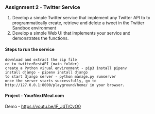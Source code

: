 ### Assignment 2 - Twitter Service
1. Develop a simple Twitter service that implement any Twitter API to to programmatically create, retrieve and delete a tweet in the Twitter Sandbox environment <br>
2. Develop a simple Web UI that  implements your service and demonstrates the functions.
#### Steps to run the service
    download and extract the zip file
    cd to twitterRestAPI (main folder)
    create a Python virual environment - pip3 install pipenv
    install django - pipenv install django
    to start django server - python manage.py runserver
    once the server starts successfully, go to http://127.0.0.1:8000/playground/home/ in your browser.
    
    
#### Project - YourNextMeal.com
Demo - https://youtu.be/lF_JdTrCyO0
